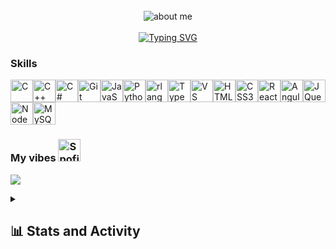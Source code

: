 <div align="center">
<br/>
<img src="https://github.com/Gleb2130/Gleb2130/blob/main/txt_g.gif" alt="about me">
<br />
<div>
  
<br />
<a href="https://git.io/typing-svg"><img src="https://readme-typing-svg.demolab.com?font=Fira+Code&weight=800&size=30&pause=10000&color=FFFFFF&background=3181D700&center=true&random=true&width=800&lines=+%F0%9F%93%AB+How+to+reach+me%3A+gleg.virich9%40gmail.com" alt="Typing SVG" /></a>

<div align="left"/>
  
### Skills


<p align="left">
<a href="https://docs.microsoft.com/en-us/cpp/?view=msvc-170" target="_blank" rel="noreferrer"><img src="https://raw.githubusercontent.com/danielcranney/readme-generator/main/public/icons/skills/c-colored.svg" width="36" height="36" alt="C" /></a><a href="https://docs.microsoft.com/en-us/cpp/?view=msvc-170" target="_blank" rel="noreferrer"><img src="https://raw.githubusercontent.com/danielcranney/readme-generator/main/public/icons/skills/cplusplus-colored.svg" width="36" height="36" alt="C++" /></a><a href="https://docs.microsoft.com/en-us/dotnet/csharp/" target="_blank" rel="noreferrer"><img src="https://raw.githubusercontent.com/danielcranney/readme-generator/main/public/icons/skills/csharp-colored.svg" width="36" height="36" alt="C#" /></a><a href="https://git-scm.com/" target="_blank" rel="noreferrer"><img src="https://raw.githubusercontent.com/danielcranney/readme-generator/main/public/icons/skills/git-colored.svg" width="36" height="36" alt="Git" /></a><a href="https://developer.mozilla.org/en-US/docs/Web/JavaScript" target="_blank" rel="noreferrer"><img src="https://raw.githubusercontent.com/danielcranney/readme-generator/main/public/icons/skills/javascript-colored.svg" width="36" height="36" alt="JavaScript" /></a><a href="https://www.python.org/" target="_blank" rel="noreferrer"><img src="https://raw.githubusercontent.com/danielcranney/readme-generator/main/public/icons/skills/python-colored.svg" width="36" height="36" alt="Python" /></a><a href="https://www.r-project.org/" target="_blank" rel="noreferrer"><img src="https://raw.githubusercontent.com/danielcranney/readme-generator/main/public/icons/skills/rlang-colored.svg" width="36" height="36" alt="rlang" /></a><a href="https://www.typescriptlang.org/" target="_blank" rel="noreferrer"><img src="https://raw.githubusercontent.com/danielcranney/readme-generator/main/public/icons/skills/typescript-colored.svg" width="36" height="36" alt="TypeScript" /></a><a href="https://code.visualstudio.com/" target="_blank" rel="noreferrer"><img src="https://raw.githubusercontent.com/danielcranney/readme-generator/main/public/icons/skills/visualstudiocode.svg" width="36" height="36" alt="VS Code" /></a><a href="https://developer.mozilla.org/en-US/docs/Glossary/HTML5" target="_blank" rel="noreferrer"><img src="https://raw.githubusercontent.com/danielcranney/readme-generator/main/public/icons/skills/html5-colored.svg" width="36" height="36" alt="HTML5" /></a><a href="https://www.w3.org/TR/CSS/#css" target="_blank" rel="noreferrer"><img src="https://raw.githubusercontent.com/danielcranney/readme-generator/main/public/icons/skills/css3-colored.svg" width="36" height="36" alt="CSS3" /></a><a href="https://reactjs.org/" target="_blank" rel="noreferrer"><img src="https://raw.githubusercontent.com/danielcranney/readme-generator/main/public/icons/skills/react-colored.svg" width="36" height="36" alt="React" /></a><a href="https://angular.io/" target="_blank" rel="noreferrer"><img src="https://raw.githubusercontent.com/danielcranney/readme-generator/main/public/icons/skills/angularjs-colored.svg" width="36" height="36" alt="Angular" /></a><a href="https://jquery.com/" target="_blank" rel="noreferrer"><img src="https://raw.githubusercontent.com/danielcranney/readme-generator/main/public/icons/skills/jquery-colored.svg" width="36" height="36" alt="JQuery" /></a><a href="https://nodejs.org/en/" target="_blank" rel="noreferrer"><img src="https://raw.githubusercontent.com/danielcranney/readme-generator/main/public/icons/skills/nodejs-colored.svg" width="36" height="36" alt="NodeJS" /></a><a href="https://www.mysql.com/" target="_blank" rel="noreferrer"><img src="https://raw.githubusercontent.com/danielcranney/readme-generator/main/public/icons/skills/mysql-colored.svg" width="36" height="36" alt="MySQL" /></a>
</p>

### My vibes <a href="https://open.spotify.com/playlist/06eT9sKK3mlt1RHPHAhnH9" target="_blank" rel="noreferrer"><img src="https://i.pinimg.com/564x/35/87/f8/3587f8e9df02e2990b93afb9cd6d2323.jpg" width="36" height="36" alt="Spofity" /></a>

<p align="left">
  <img src="https://spotify-recently-played-readme.vercel.app/api?user=31fo5v7f7wq4hrxko6yrxnx7mt2e&count=6">
</p>
<div>


<details> 
  <summary><h2>📊 Stats and Activity</h2></summary>

  <h3>💻 GitHub Profile Stats</h3>
  
  ![stats](https://github-readme-stats.vercel.app/api?username=Gleb2130&show_icons=true&theme=dark&hide_border=true&bg_color=0d1117)
  ![Top Langs](https://github-readme-stats.vercel.app/api/top-langs/?username=Gleb2130&theme=dark&layout=compact&show_icons=true&hide_border=true&bg_color=0d1117&langs_count=10)
  
  <!--<details> 
  <summary><h2>details...</h2></summary>
  [![Harlok's WakaTime stats](https://github-readme-stats.vercel.app/api/wakatime?username=018e9ae7-d85e-4c87-9dbc-30c063fdde1e&theme=dark&hide_border=true&bg_color=0d1117)](https://github.com/anuraghazra/github-readme-stats)
  
</details> -->

  <a href="https://github.com/ashutosh00710/github-readme-activity-graph"><img alt="Gleb2130's Activity Graph" src="https://github-readme-activity-graph.vercel.app/graph/?username=Gleb2130&bg_color=0d1117&color=9f9f9f&line=79ff97&point=FFFFFF&hide_border=true" /></a>
</details>

<div>
